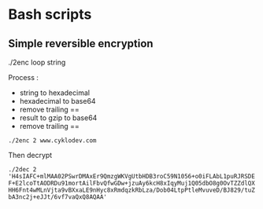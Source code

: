 Bash scripts
====

Simple reversible encryption
----

./2enc loop string

Process :
- string to hexadecimal
- hexadecimal to base64
- remove trailing ==
- result to gzip to base64
- remove trailing ==


`./2enc 2 www.cyklodev.com`

Then decrypt 

`./2dec 2 'H4sIAFC+mlMAA02PSwrDMAxEr9QmzgWKVgUtbHDB3roC59N1056+o0iFLAbL1puRJRSDEF+E2lcoTtAODRDu91mortAilFbvQfwGDw+jzuAy6kcH8xIqyMuj1Q05dbO8g0OvTZZdlQXHH6Fnt4wMLnVjta9vBXxaLE9nHyc8xRmdqzkRbLza/Dob04LtpPtleMvuveD/BJ829/tuZbA3nc2j+eJJt/6vf7vaQxQ8AQAA'`
 


